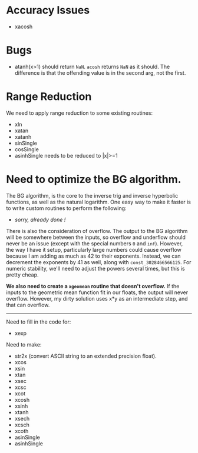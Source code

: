 # Accuracy Issues
* xacosh

# Bugs
* atanh(x>1) should return `NaN`. `acosh` returns `NaN` as it should. The difference is that the offending value is in the second arg, not the first.

# Range Reduction
We need to apply range reduction to some existing routines:
* xln
* xatan
* xatanh
* sinSingle
* cosSingle
* asinhSingle needs to be reduced to |x|>=1

# Need to optimize the BG algorithm.
The BG algorithm, is the core to the inverse trig and inverse hyperbolic functions, as well as the natural logarithm. One easy way to make it faster is to write custom routines to perform the following:

* *sorry, already done !*

There is also the consideration of overflow. The output to the BG algorithm will be somewhere between the inputs, so overflow and underflow should never be an issue (except with the special numbers `0` and `inf`). However, the way I have it setup, particularly large numbers could cause overflow because I am adding as much as 42 to their exponents. Instead, we can decrement the exponents by 41 as well, along with `const_3028466566125`. For numeric stability, we'll need to adjust the powers several times, but this is pretty cheap.

**We also need to create a `xgeomean` routine that doesn't overflow.** If the inputs to the geometric mean function fit in our floats, the output will never overflow. However, my dirty solution uses x*y as an intermediate step, and that can overflow.

---
Need to fill in the code for:
* xexp

Need to make:
* str2x (convert ASCII string to an extended precision float).
* xcos
* xsin
* xtan
* xsec
* xcsc
* xcot
* xcosh
* xsinh
* xtanh
* xsech
* xcsch
* xcoth
* asinSingle
* asinhSingle
